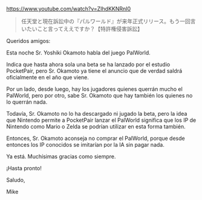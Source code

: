 https://www.youtube.com/watch?v=ZIhdKKNRnI0

> 任天堂と現在訴訟中の『パルワールド』が来年正式リリース。もう一回言いたいこと言ってええですか？【特許権侵害訴訟】

Queridos amigos:

Esta noche Sr. Yoshiki Okamoto habla del juego PalWorld. 

Indica que hasta ahora sola una beta se ha lanzado por el estudio PocketPair, pero Sr. Okamoto ya tiene el anuncio que de verdad saldrá oficialmente en el año que viene.

Por un lado, desde luego, hay los jugadores quienes querrán mucho el PalWorld, pero por otro, sabe Sr. Okamoto que hay también los quienes no lo querrán nada. 

Todavía, Sr. Okamoto no lo ha descargado ni jugado la beta, pero la idea que Nintendo permite a PocketPair lanzar el PalWorld significa que los IP de Nintendo como Mario o Zelda se podrían utilizar en esta forma también. 

Entonces, Sr. Okamoto aconseja no comprar el PalWorld, porque desde entonces los IP conocidos se imitarían por la IA sin pagar nada. 

Ya está. Muchísimas gracias como siempre.

¡Hasta pronto!

Saludo,

Mike
